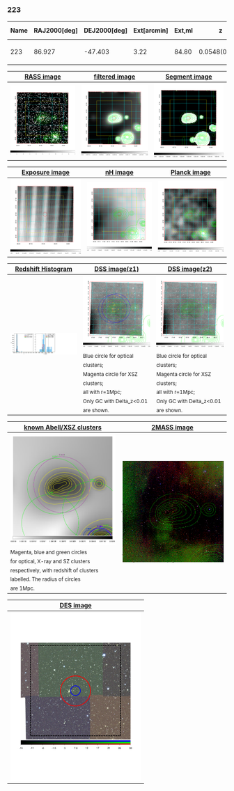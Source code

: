 <div STYLE="page-break-after: always;"></div>

### 223

|Name|RAJ2000[deg]|DEJ2000[deg] |Ext[arcmin]| Ext,ml | z | z_src| C|GC(XSZ,Delta_z<0.01)| GC(OPT,Delta_z<0.01)|GC| R_sig[arcmin] | R500[arcmin] | R500[Mpc]| CRsig[c/s] | CR500[c/s] |L500[1E44 erg/s]|F500[1E-12 erg/s/cm^2]| M500[1E14 Msun]|Tx[keV]|Cnt_sig|Beta|Rc[arcmin]|Comment|Alias|
|---|---|---|---|---|---|------|---|--------|---------|----------|---|---|---|---|---|---|---|---|---|---|---|---|---|---|
|223| 86.927| -47.403| 3.22| 84.80| 0.0548(0.005)| z1, z_xsz| B| MCXC| A, W| A, MCXC, W| 11.238| 9.733| 0.622| 0.110(0.021)| 0.107(0.020)| 0.124(0.014)| 1.741(0.201)| 0.72(0.04)| 1.78(0.07)| 108.4| 0.936(-0.086+0.047)| 6.693(-0.683+0.524)| -| k398|

|[RASS image](../image/223/223_img.pdf)|[filtered image](../image/223/223_fil.pdf)|[Segment image](../image/223/223_seg.pdf)|
|-------------------|--------------------|-------------------|
| <img src="../image/223/223_img.png" width="300">  | <img src="../image/223/223_fil.png" width="300">   | <img src="../image/223/223_seg.png" width="300">  |

|[Exposure image](../image/223/223_mex.pdf)| [nH image](../image/223/223_nh.pdf)| [Planck image](../image/223/223_p.pdf)|
|-------------------|--------------------|-------------------|
|<img src="../image/223/223_mex.png" width="300">   | <img src="../image/223/223_nh.png" width="300">    | <img src="../image/223/223_p.png" width="300"> |

|[Redshift Histogram](../image/223/223_zg.pdf) | [DSS image(z1)](../image/223/223_dss_z1.pdf)      |  [DSS image(z2)](../image/223/223_dss_z2.pdf)    |
|-------------------|--------------------|-------------------|
|<img src="../image/223/223_zg.png" width="300"> |<img src="../image/223/223_dss_z1.png" width="300"> <sub><br>Blue circle for optical clusters; <br>Magenta circle for XSZ clusters; <br>all with r=1Mpc; <br>Only GC with Delta_z<0.01 are shown. </sub>| <img src="../image/223/223_dss_z2.png" width="300"><sub><br>Blue circle for optical clusters; <br>Magenta circle for XSZ clusters; <br>all with r=1Mpc; <br>Only GC with Delta_z<0.01 are shown. </sub> |

|[known Abell/XSZ clusters](../image/223/223_gc.pdf) | [2MASS image](../image/223/223_2mass.pdf)      |
|-------------------|-------------------|
|<img src=../image/223/223_gc.png width="300"> <br><sub>Magenta, blue and green circles <br>for optical, X-ray and SZ clusters <br>respectively, with redshift of clusters <br>labelled. The radius of circles <br>are 1Mpc.</sub>|<img src="../image/223/223_2mass.png" width="300">  |

|[DES image](../image/223/223_des.pdf)   |
|-------------------|
| <img src="../image/223/223_des.pdf" width="300">  |
